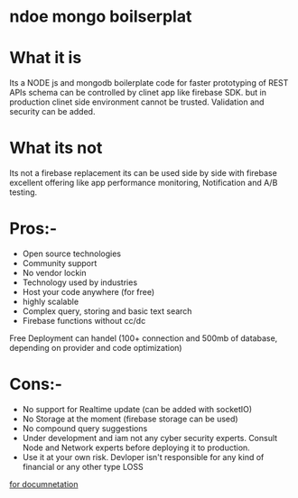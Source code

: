 # ndoe mongo boilserplat


# **What it is**
Its a NODE js and mongodb boilerplate code for faster prototyping of REST APIs schema can be controlled by clinet app like firebase SDK.  but in production clinet side environment cannot be trusted. Validation and security can be added.

# What its not
Its not a firebase replacement its can be used side by side with firebase excellent offering like app performance monitoring, Notification and A/B testing. 

# Pros:-
* Open source technologies 
* Community support 
* No vendor lockin
* Technology used by industries 
* Host your code anywhere (for free) 
* highly scalable 
* Complex query, storing and basic text search
* Firebase functions without cc/dc 

Free Deployment can handel (100+ connection and 500mb of database, depending on provider and code optimization) 

# Cons:- 
* No support for Realtime update (can be added with socketIO)
* No Storage at the moment (firebase storage can be used)
* No compound query suggestions 
* Under development and iam not any cyber security experts. Consult Node and Network experts before deploying it to production. 
* Use it at your own risk.  Devloper isn't responsible for any kind of financial or any other type LOSS



[for documnetation](../../wiki)
